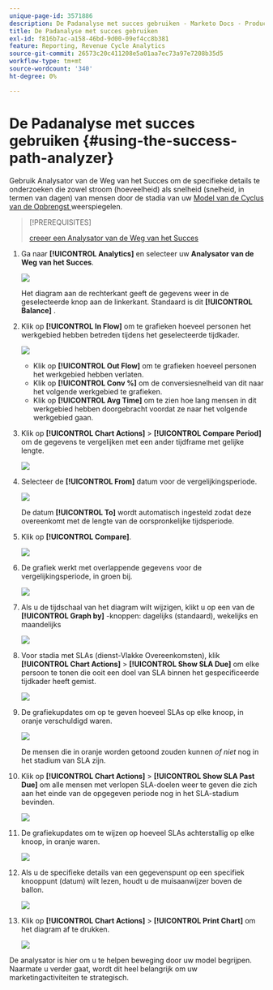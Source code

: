 ```yaml
---
unique-page-id: 3571886
description: De Padanalyse met succes gebruiken - Marketo Docs - Productdocumentatie
title: De Padanalyse met succes gebruiken
exl-id: f816b7ac-a158-46bd-9d00-09ef4cc8b381
feature: Reporting, Revenue Cycle Analytics
source-git-commit: 26573c20c411208e5a01aa7ec73a97e7208b35d5
workflow-type: tm+mt
source-wordcount: '340'
ht-degree: 0%

---
```


# De Padanalyse met succes gebruiken {#using-the-success-path-analyzer}

Gebruik Analysator van de Weg van het Succes om de specifieke details te onderzoeken die zowel stroom (hoeveelheid) als snelheid (snelheid, in termen van dagen) van mensen door de stadia van uw [ Model van de Cyclus van de Opbrengst ](/help/marketo/product-docs/reporting/revenue-cycle-analytics/revenue-cycle-models/understanding-revenue-models.md) weerspiegelen.

>[!PREREQUISITES]
>
>[ creeer een Analysator van de Weg van het Succes ](/help/marketo/product-docs/reporting/revenue-cycle-analytics/revenue-cycle-models/create-a-success-path-analyzer.md)

1. Ga naar **[!UICONTROL Analytics]** en selecteer uw **Analysator van de Weg van het Succes**.

   ![](assets/image2015-6-12-17-3a23-3a53.png)

   Het diagram aan de rechterkant geeft de gegevens weer in de geselecteerde knop aan de linkerkant. Standaard is dit **[!UICONTROL Balance]** .

1. Klik op **[!UICONTROL In Flow]** om te grafieken hoeveel personen het werkgebied hebben betreden tijdens het geselecteerde tijdkader.

   ![](assets/image2015-6-12-17-3a30-3a52.png)

   * Klik op **[!UICONTROL Out Flow]** om te grafieken hoeveel personen het werkgebied hebben verlaten.
   * Klik op **[!UICONTROL Conv %]** om de conversiesnelheid van dit naar het volgende werkgebied te grafieken.
   * Klik op **[!UICONTROL Avg Time]** om te zien hoe lang mensen in dit werkgebied hebben doorgebracht voordat ze naar het volgende werkgebied gaan.

1. Klik op **[!UICONTROL Chart Actions]** > **[!UICONTROL Compare Period]** om de gegevens te vergelijken met een ander tijdframe met gelijke lengte.

   ![](assets/image2015-6-12-17-3a39-3a15.png)

1. Selecteer de **[!UICONTROL From]** datum voor de vergelijkingsperiode.

   ![](assets/image2015-6-12-17-3a43-3a49.png)

   De datum **[!UICONTROL To]** wordt automatisch ingesteld zodat deze overeenkomt met de lengte van de oorspronkelijke tijdsperiode.

1. Klik op **[!UICONTROL Compare]**.

   ![](assets/image2015-6-12-17-3a44-3a8.png)

1. De grafiek werkt met overlappende gegevens voor de vergelijkingsperiode, in groen bij.

   ![](assets/image2015-6-12-17-3a46-3a16.png)

1. Als u de tijdschaal van het diagram wilt wijzigen, klikt u op een van de **[!UICONTROL Graph by]** -knoppen: dagelijks (standaard), wekelijks en maandelijks

   ![](assets/image2015-6-12-17-3a46-3a55.png)

1. Voor stadia met SLAs (dienst-Vlakke Overeenkomsten), klik **[!UICONTROL Chart Actions]** > **[!UICONTROL Show SLA Due]** om elke persoon te tonen die ooit een doel van SLA binnen het gespecificeerde tijdkader heeft gemist.

   ![](assets/image2015-6-12-17-3a49-3a23.png)

1. De grafiekupdates om op te geven hoeveel SLAs op elke knoop, in oranje verschuldigd waren.

   ![](assets/image2015-6-12-17-3a50-3a16.png)

   De mensen die in oranje worden getoond zouden kunnen *of niet* nog in het stadium van SLA zijn.

1. Klik op **[!UICONTROL Chart Actions]** > **[!UICONTROL Show SLA Past Due]** om alle mensen met verlopen SLA-doelen weer te geven die zich aan het einde van de opgegeven periode nog in het SLA-stadium bevinden.

   ![](assets/image2015-6-12-17-3a51-3a39.png)

1. De grafiekupdates om te wijzen op hoeveel SLAs achterstallig op elke knoop, in oranje waren.

   ![](assets/image2015-6-12-17-3a52-3a17.png)

1. Als u de specifieke details van een gegevenspunt op een specifiek knooppunt (datum) wilt lezen, houdt u de muisaanwijzer boven de ballon.

   ![](assets/image2015-6-12-17-3a52-3a49.png)

1. Klik op **[!UICONTROL Chart Actions]** > **[!UICONTROL Print Chart]** om het diagram af te drukken.

   ![](assets/image2015-6-12-17-3a53-3a34.png)

De analysator is hier om u te helpen beweging door uw model begrijpen. Naarmate u verder gaat, wordt dit heel belangrijk om uw marketingactiviteiten te strategisch.
